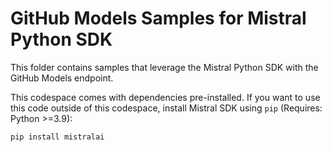 # GitHub Models Samples for Mistral Python SDK

This folder contains samples that leverage the Mistral Python SDK with the GitHub Models endpoint.

This codespace comes with dependencies pre-installed. If you want to use this code outside of this codespace, install Mistral SDK using `pip` (Requires: Python >=3.9):

```
pip install mistralai
```
